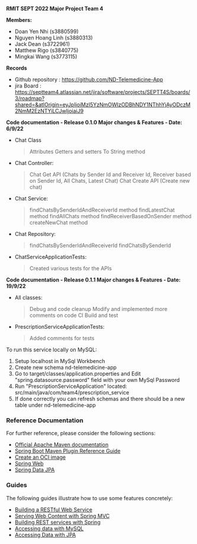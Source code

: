 **RMIT SEPT 2022 Major Project Team 4**

**Members:** 
- Doan Yen Nhi (s3880599)   
- Nguyen Hoang Linh (s3880313)
- Jack Dean (s3722961)
- Matthew Rigo (s3840775)
- Mingkai Wang (s3773115)

**Records**
- Github repository : https://github.com/ND-Telemedicine-App
- jira Board : https://septteam4.atlassian.net/jira/software/projects/SEPTT4S/boards/3/roadmap?shared=&atlOrigin=eyJpIjoiMzI5YzNmOWIzODBhNDY1NThhYjAyODczM2NmM2EzNTYiLCJwIjoiaiJ9

**Code documentation - Release 0.1.0 Major changes & Features - Date: 6/9/22**
- Chat Class
  > Attributes
  > Getters and setters
  > To String method
- Chat Controller:
  > Chat Get API (Chats by Sender Id and Receiver Id, Receiver based on Sender Id, All Chats, Latest Chat)
  > Chat Create API (Create new chat)
- Chat Service:
  > findChatsBySenderIdAndReceiverId method
  > findLatestChat method
  > findAllChats method
  > findReceiverBasedOnSender method
  > createNewChat method
- Chat Repository:
  > findChatsBySenderIdAndReceiverId
  > findChatsBySenderId
- ChatServiceApplicationTests:
  > Created various tests for the APIs

**Code documentation - Release 0.1.1 Major changes & Features - Date: 19/9/22**
- All classes:
  > Debug and code cleanup
  > Modify and implemented more comments on code
  > CI Build and test
- PrescriptionServiceApplicationTests:
  > Added comments for tests

To run this service locally on MySQL:

1. Setup localhost in MySql Workbench
2. Create new schema nd-telemedicine-app
3. Go to target/classes/application.properties and Edit "spring.datasource.password" field with your own MySql Password
4. Run "PrescriptionServiceApplication" located: src/main/java/com/team4/prescription_service
5. If done correctly you can refresh schemas and there should be a new table under nd-telemedicine-app

### Reference Documentation

For further reference, please consider the following sections:

* [Official Apache Maven documentation](https://maven.apache.org/guides/index.html)
* [Spring Boot Maven Plugin Reference Guide](https://docs.spring.io/spring-boot/docs/2.7.3/maven-plugin/reference/html/)
* [Create an OCI image](https://docs.spring.io/spring-boot/docs/2.7.3/maven-plugin/reference/html/#build-image)
* [Spring Web](https://docs.spring.io/spring-boot/docs/2.7.3/reference/htmlsingle/#web)
* [Spring Data JPA](https://docs.spring.io/spring-boot/docs/2.7.3/reference/htmlsingle/#data.sql.jpa-and-spring-data)

### Guides

The following guides illustrate how to use some features concretely:

* [Building a RESTful Web Service](https://spring.io/guides/gs/rest-service/)
* [Serving Web Content with Spring MVC](https://spring.io/guides/gs/serving-web-content/)
* [Building REST services with Spring](https://spring.io/guides/tutorials/rest/)
* [Accessing data with MySQL](https://spring.io/guides/gs/accessing-data-mysql/)
* [Accessing Data with JPA](https://spring.io/guides/gs/accessing-data-jpa/)


